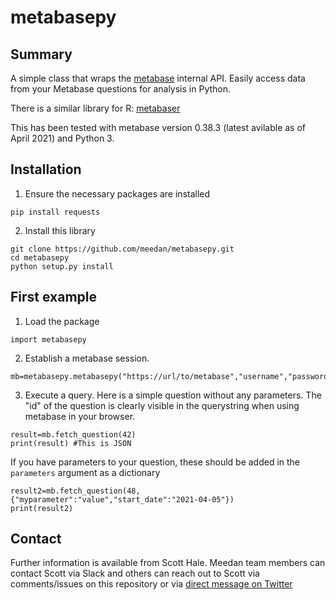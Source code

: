 # metabasepy

## Summary

A simple class that wraps the [metabase](https://github.com/metabase/metabase) internal API. 
Easily access data from your Metabase questions for analysis in Python.

There is a similar library for R: [metabaser](https://github.com/meedan/metabaser)

This has been tested with metabase version 0.38.3 (latest avilable as of April 2021) and Python 3.

## Installation
1. Ensure the necessary packages are installed
```
pip install requests
```
2. Install this library
```
git clone https://github.com/meedan/metabasepy.git
cd metabasepy
python setup.py install
```

## First example
1. Load the package
```
import metabasepy
```
2. Establish a metabase session.
```
mb=metabasepy.metabasepy("https://url/to/metabase","username","password")
```

3. Execute a query. Here is a simple question without any parameters. 
The "id" of the question is clearly visible in the querystring when using metabase in your browser.
```
result=mb.fetch_question(42)
print(result) #This is JSON
```

If you have parameters to your question, these should be added in the ``parameters`` argument as a dictionary
```
result2=mb.fetch_question(48,{"myparameter":"value","start_date":"2021-04-05"})
print(result2)
```

## Contact

Further information is available from Scott Hale. Meedan team members can 
contact Scott via Slack and others can reach out to Scott via comments/issues
on this repository or via [direct message on Twitter](https://twitter.com/computermacgyve)
